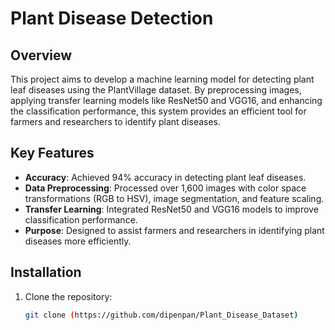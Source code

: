 # Plant Disease Detection

## Overview
This project aims to develop a machine learning model for detecting plant leaf diseases using the PlantVillage dataset. By preprocessing images, applying transfer learning models like ResNet50 and VGG16, and enhancing the classification performance, this system provides an efficient tool for farmers and researchers to identify plant diseases.

## Key Features
- **Accuracy**: Achieved 94% accuracy in detecting plant leaf diseases.
- **Data Preprocessing**: Processed over 1,600 images with color space transformations (RGB to HSV), image segmentation, and feature scaling.
- **Transfer Learning**: Integrated ResNet50 and VGG16 models to improve classification performance.
- **Purpose**: Designed to assist farmers and researchers in identifying plant diseases more efficiently.

## Installation

1. Clone the repository:
   ```bash
   git clone (https://github.com/dipenpan/Plant_Disease_Dataset)
